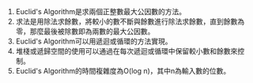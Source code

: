 

1. Euclid's Algorithm是求兩個正整數最大公因數的方法。
2. 求法是用除法求餘數，將較小的數不斷與餘數進行除法求餘數，直到餘數為零，那麼最後被除數即為兩數的最大公因數。
3. Euclid's Algorithm可以用遞迴或循環的方法實現。
4. 堆棧或遞歸空間的使用可以通過在每次遞迴或循環中保留較小數和餘數來控制。
5. Euclid's Algorithm的時間複雜度為O(log n)，其中n為輸入數的位數。
